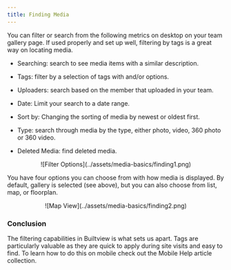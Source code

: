 ```yaml
---
title: Finding Media
---
```


You can filter or search from the following metrics on desktop on your team gallery page. If used properly and set up well, filtering by tags is a great way on locating media.

-	Searching: search to see media items with a similar description.

-	Tags: filter by a selection of tags with and/or options.

-	Uploaders: search based on the member that uploaded in your team.

-	Date: Limit your search to a date range.

-	Sort by: Changing the sorting of media by newest or oldest first.

-	Type: search through media by the type, either photo, video, 360 photo or 360 video.

-	Deleted Media: find deleted media.

<center>
![Filter Options](../assets/media-basics/finding1.png)
</center>

You have four options you can choose from with how media is displayed. By default, gallery is selected (see above), but you can also choose from list, map, or floorplan.

<center>
![Map View](../assets/media-basics/finding2.png)
</center>

### Conclusion

The filtering capabilities in Builtview is what sets us apart. Tags are particularly valuable as they are quick to apply during site visits and easy to find. To learn how to do this on mobile check out the Mobile Help article collection.
